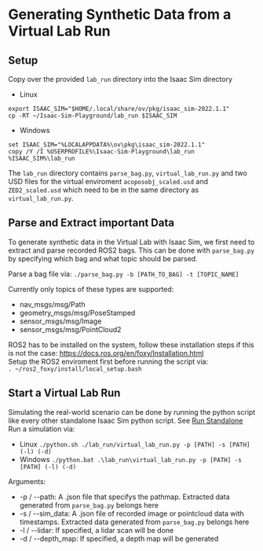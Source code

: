 # Generating Synthetic Data from a Virtual Lab Run
## Setup
Copy over the provided `lab_run` directory into the Isaac Sim directory
* Linux
```
export ISAAC_SIM="$HOME/.local/share/ov/pkg/isaac_sim-2022.1.1"
cp -RT ~/Isaac-Sim-Playground/lab_run $ISAAC_SIM
```
* Windows
```
set ISAAC_SIM="%LOCALAPPDATA%\ov\pkg\isaac_sim-2022.1.1"
copy /Y /I %USERPROFILE%\Isaac-Sim-Playground\lab_run %ISAAC_SIM%\lab_run
```
The `lab_run` directory contains `parse_bag.py`, `virtual_lab_run.py` and two USD files for the virtual enviroment `acoposobj_scaled.usd` and `ZED2_scaled.usd` which need to be in the same directory as `virtual_lab_run.py`.
## Parse and Extract important Data
To generate synthetic data in the Virtual Lab with Isaac Sim, we first need to extract and parse recorded ROS2 bags.
This can be done with `parse_bag.py` by specifying which bag and what topic should be parsed.

Parse a bag file via:
`./parse_bag.py -b [PATH_TO_BAG] -t [TOPIC_NAME]`

Currently only topics of these types are supported:
* nav_msgs/msg/Path
* geometry_msgs/msg/PoseStamped
* sensor_msgs/msg/Image
* sensor_msgs/msg/PointCloud2

ROS2 has to be installed on the system, follow these installation steps if this is not the case: https://docs.ros.org/en/foxy/Installation.html \
Setup the ROS2 enviroment first before running the script via: \
`. ~/ros2_foxy/install/local_setup.bash`

## Start a Virtual Lab Run
Simulating the real-world scenario can be done by running the python script like every other standalone Isaac Sim python script. See [Run Standalone](run_standalone.md) \
Run a simulation via:
* Linux
`./python.sh ./lab_run/virtual_lab_run.py -p [PATH] -s [PATH] (-l) (-d)`
* Windows
`./python.bat .\lab_run\virtual_lab_run.py -p [PATH] -s [PATH] (-l) (-d)`

Arguments:
* -p / --path: A .json file that specifys the pathmap. Extracted data generated from `parse_bag.py` belongs here
* -s / --sim_data: A .json file of recorded image or pointcloud data with timestamps. Extracted data generated from `parse_bag.py` belongs here
* -l / --lidar: If specified, a lidar scan will be done
* -d / --depth_map: If specified, a depth map will be generated
